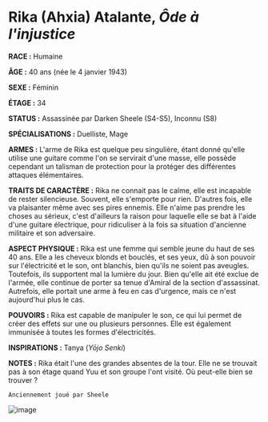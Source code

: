 # Rika (Ahxia) Atalante, *Ôde à l'injustice*

**RACE :** Humaine

**ÂGE :** 40 ans (née le 4 janvier 1943)

**SEXE :** Féminin

**ÉTAGE :** 34

**STATUS :** Assassinée par Darken Sheele (S4-S5), Inconnu (S8)

**SPÉCIALISATIONS :** Duelliste, Mage

**ARMES :** L'arme de Rika est quelque peu singulière, étant donné qu'elle utilise une guitare comme l'on se servirait d'une masse, elle possède cependant un talisman de protection pour la protéger des différentes attaques élémentaires.

**TRAITS DE CARACTÈRE :** Rika ne connait pas le calme, elle est incapable de rester silencieuse. Souvent, elle s'emporte pour rien. D'autres fois, elle va plaisanter même avec ses pires ennemis. Elle n'aime pas prendre les choses au sérieux, c'est d'ailleurs la raison pour laquelle elle se bat à l'aide d'une guitare électrique, pour ridiculiser à la fois sa situation d'ancienne militaire et son adversaire.

**ASPECT PHYSIQUE :** Rika est une femme qui semble jeune du haut de ses 40 ans. Elle a les cheveux blonds et bouclés, et ses yeux, dû à son pouvoir sur l'électricité et le son, ont blanchis, bien qu'ils ne soient pas aveugles. Toutefois, ils supportent mal la lumière du jour. Bien qu'elle ait été exclue de l'armée, elle continue de porter sa tenue d'Amiral de la section d'assassinat. Autrefois, elle portait une arme à feu en cas d'urgence, mais ce n'est aujourd'hui plus le cas.

**POUVOIRS :** Rika est capable de manipuler le son, ce qui lui permet de créer des effets sur une ou plusieurs personnes. Elle est également immunisée à toutes les formes d'électricités.

**INSPIRATIONS :** Tanya (*Yōjo Senki*)

**NOTES :** Rika était l'une des grandes absentes de la tour. Elle ne se trouvait pas à son étage quand Yuu et son groupe l'ont visité. Où peut-elle bien se trouver ?

`Anciennement joué par Sheele`

![image](https://data.enyxia.fr/images/characters/rika.png)
